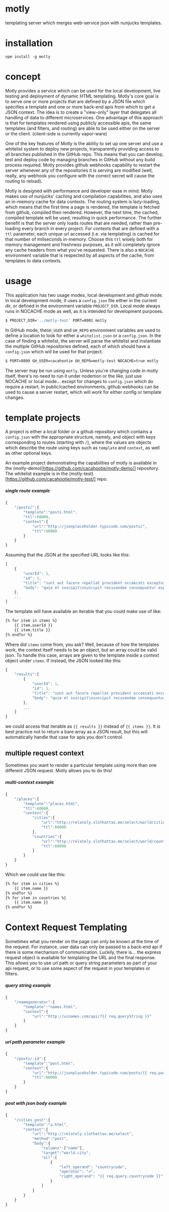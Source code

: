 # motly
templating server which merges web-service json with nunjucks templates.

# installation
`npm install -g motly`

# concept
Motly provides a service which can be used for the local development, live
testing and deployment of dynamic HTML templating.  Motly's core goal is to
serve one or more projects that are defined by a JSON file which specifies a
template and one or more back-end apis from which to get a JSON context.  The
idea is to create a "view-only" layer that delegates all handling of data to
different microservices.  One advantage of this approach is that for templates
rendered using publicly accessible apis, the same templates (and filters, and
routing) are able to be used either on the server or the client. (client-side is
currently vapor-ware)

One of the key features of Motly is the ability to set up one server and use
a whitelist system to deploy new projects, transparently providing access to
all branches published in the GitHub repo.  This means that you can develop,
test and deploy code by managing branches in GitHub without any build process
required.  Motly provides github webhooks capability to restart the server
whenever any of the repositories it is serving are modified (well, really,
any webhook you configure with the correct secret will cause the routing to
reload).

Motly is designed with performance and developer ease in mind.  Motly makes use
of nunjucks' caching and compilation capabilities, and also uses an in-memory
cache for data contexts.  The routing system is lazy-loading, which means
that the first time a page is rendered, the template is fetched from github,
compiled then rendered.  However, the next time, the cached, compiled template
will be used, resulting in quick performance.  The further benefit is that the
server only loads routes that are needed, rather than pre-loading every branch
in every project.  For contexts that are defined with a `ttl` parameter, each
unique url accessed (i.e. via templating) is cached for that number of
miliseconds in-memory.  Choose this `ttl` wisely both for memory management and
freshness purposes, as it will completely ignore any cache headers from what
you've requested.  There is also a `NOCACHE` environment variable that is
respected by all aspects of the cache, from templates to data contexts.

# usage
This application has two usage modes, local development and github mode.  In
local development mode, it uses a `config.json` file either in the current dir,
or defined in the environment variable `PROJECT_DIR`.  Local mode always runs
in NOCACHE mode as well, as it is intended for development purposes.

```bash
$ PROJECT_DIR='../motly-test' PORT=8001 motly
```

In GitHub mode, the`GH_USER` and `GH_REPO` environment variables are used to
define a location to look for either a `whitelist.json` or a `config.json`.  In
the case of finding a whitelist, the server will parse the whitelist and
instantiate the multiple GitHub repositories defined, each of which should have
a `config.json` which will be used for that project.

```bash
$ PORT=8009 GH_USER=cacahootie GH_REPO=motly-test NOCACHE=true motly
```

The server may be run using `motly`.  Unless you're changing code in motly
itself, there's no need to run it under nodemon or the like, just use NOCACHE or
local mode... except for changes to `config.json` which do require a restart.
In public/cached environments, github webhooks can be used to cause a server
restart, which will work for either config or template changes.

# template projects
A project is either a local folder or a github repository which contains a
`config.json` with the appropriate structure, namely, and object with keys
corresponding to routes (starting with `/`), where the values are objects
which describe the route using keys such as `template` and `context`, as well
as other optional keys.

An example project demonstrating the capabilities of motly is available in the
(motly-demo)[https://github.com/cacahootie/motly-demo/] repository.  The
whitelist example is in the
(motly-test)[https://github.com/cacahootie/motly-test/] repo.

##### single route example
```javascript
{
    "/posts/":{
        "template":"posts.html",
        "ttl":60000,
        "context":{
            "url":"http://jsonplaceholder.typicode.com/posts/",
            "ttl":60000
        }
    }
}
```
Assuming that the JSON at the specified URL looks like this:
```javascript
[
    {
        "userId": 1,
        "id": 1,
        "title": "sunt aut facere repellat provident occaecati excepturi optio reprehenderit",
        "body": "quia et suscipit\nsuscipit recusandae consequuntur expedita et cum\nreprehenderit molestiae ut ut quas totam\nnostrum rerum est autem sunt rem eveniet architecto"
    },
    ...
]
```
The template will have available an iterable that you could make use of like:
```html
{% for item in items %}
    {{ item.userId }}
    {{ item.title }}
{% endfor %}
```
Where did `items` come from, you ask?  Well, because of how the templates work,
the context itself needs to be an object, but an array could be valid json.  To
handle this case, arrays are given to the template inside a context object under
`items`.  If instead, the JSON looked like this:
```javascript
{
    "results":[
        {
            "userId": 1,
            "id": 1,
            "title": "sunt aut facere repellat provident occaecati excepturi optio reprehenderit",
            "body": "quia et suscipit\nsuscipit recusandae consequuntur expedita et cum\nreprehenderit molestiae ut ut quas totam\nnostrum rerum est autem sunt rem eveniet architecto"
        },
        ...
    ]
}
```
we could access that iterable as `{{ results }}` instead of `{{ items }}`.  It is
best practice not to return a bare array as a JSON result, but this will
automatically handle that case for apis you don't control.

## multiple request context
Sometimes you want to render a particular template using more than one different
JSON request.  Motly allows you to do this!

##### multi-context example
```javascript
{
    "/places":{
        "template":"places.html",
        "ttl":60000,
        "context":{
            "cities":{
                "url":"http://relately.slothattax.me/select/world/cities",
                "ttl":60000
            },
            "countries":{
                "url":"http://relately.slothattax.me/select/world/countries",
                "ttl":60000
            }
        }
    }
}
```
Which we could use like this:
```html
{% for item in cities %}
    {{ item.name }}
{% endfor %}
{% for item in countries %}
    {{ item.name }}
{% endfor %}
```

# Context Request Templating
Sometimes what you render on the page can only be known at the time of the
request.  For instance, user data can only be passed to a back-end api if there
is some mechanism of communication.  Luckily, there is... the express request
object is available for templating the URL and the final response.  This allows
you to use url path or query string parameters as part of your api request, or
to use some aspect of the request in your templates or filters.

##### query string example
```javascript
{
    "/namegenerator":{
        "template":"names.html",
        "context":{
            "url":"http://uinames.com/api/?{{ req.queryString }}"
        }
    }
}
```

##### url path parameter example
```javascript
{
    "/posts/:id":{
        "template":"post.html",
        "context":{
            "url":"http://jsonplaceholder.typicode.com/posts/{{ req.params.id }}",
            "ttl":60000
        }
    }
}
```

##### post with json body example
```javascript
{
    "/cities_post":{
        "template":"a.html",
        "context":{
            "url":"http://relately.slothattax.me/select",
            "method":"post",
            "body":{
                "columns":["name"],
                "target":"world.city",
                "all":[
                    {
                        "left_operand": "countrycode",
                        "operator": "=",
                        "right_operand": "{{ req.query.countrycode }}"
                    }
                ]
            }
        }
    }
}
```
